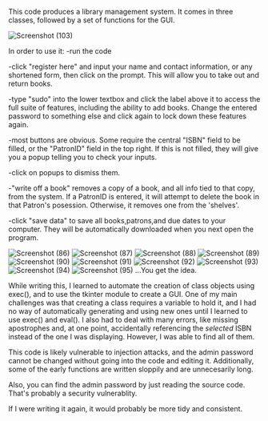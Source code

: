 This code produces a library management system. 
It comes in three classes, followed by a set of functions for the GUI.

 ![Screenshot (103)](https://github.com/Glory-Be-Upon-Me/Repository/assets/162057176/301bf5a3-55f0-47ee-a9ad-93eb1469c14d)

In order to use it:
-run the code

-click "register here" and input your name and contact information, or any shortened form, then click on the prompt. This will allow you to take out and return books.

-type "sudo" into the lower textbox and click the label above it to access the full suite of features, including the ability to add books. Change the entered password to something else and click again to lock down these features again.

-most buttons are obvious. Some require the central "ISBN" field to be filled, or the "PatronID" field in the top right. If this is not filled, they will give you a popup telling you to check your inputs.

-click on popups to dismiss them.

-"write off a book" removes a copy of a book, and all info tied to that copy, from the system. If a PatronID is entered, it will attempt to delete the book in that Patron's posession. Otherwise, it removes one from the 'shelves'.

-click "save data" to save all books,patrons,and due dates to your computer. They will be automatically downloaded when you next open the program.

![Screenshot (86)](https://github.com/Glory-Be-Upon-Me/Repository/assets/162057176/22225700-28a6-4713-933b-9c5b96c5984a)
![Screenshot (87)](https://github.com/Glory-Be-Upon-Me/Repository/assets/162057176/fcd8193c-e6d1-405f-9244-aac62242415d)
![Screenshot (88)](https://github.com/Glory-Be-Upon-Me/Repository/assets/162057176/983195b1-fe08-4880-b6a1-ded64be24fa8)
![Screenshot (89)](https://github.com/Glory-Be-Upon-Me/Repository/assets/162057176/4e263314-afad-42a2-98fc-bb38fc7f2beb)
![Screenshot (90)](https://github.com/Glory-Be-Upon-Me/Repository/assets/162057176/8beaca91-3e30-40bf-b863-0372ba36ff9d)
![Screenshot (91)](https://github.com/Glory-Be-Upon-Me/Repository/assets/162057176/bbbab084-9ad9-4c8c-8cdf-61a59efa706a)
![Screenshot (92)](https://github.com/Glory-Be-Upon-Me/Repository/assets/162057176/4eed853b-d949-47ad-b034-d8553ed33265)
![Screenshot (93)](https://github.com/Glory-Be-Upon-Me/Repository/assets/162057176/d5b6537b-68d6-45ac-ba08-7101dae65421)
![Screenshot (94)](https://github.com/Glory-Be-Upon-Me/Repository/assets/162057176/0e7ce941-60f1-4290-b330-3eafd5670853)
![Screenshot (95)](https://github.com/Glory-Be-Upon-Me/Repository/assets/162057176/9129deda-53ae-47de-86c7-bb82e737e22e)
...You get the idea.

While writing this, I learned to automate the creation of class objects using exec(), and to use the tkinter module to create a GUI. One of my main challenges was that creating a class requires a variable to hold it, and I had no way of automatically generating and using new ones until I learned to use exec() and eval(). 
I also had to deal with many errors, like missing apostrophes and, at one point, accidentally referencing the _selected_ ISBN instead of the one I was displaying. However, I was able to find all of them.

This code is likely vulnerable to injection attacks, and the admin password cannot be changed without going into the code and editing it. Additionally, some of the early functions are written sloppily and are unnecesarily long. 

Also, you can find the admin password by just reading the source code. That's probably a security vulnerablity.

If I were writing it again, it would probably be more tidy and consistent.

